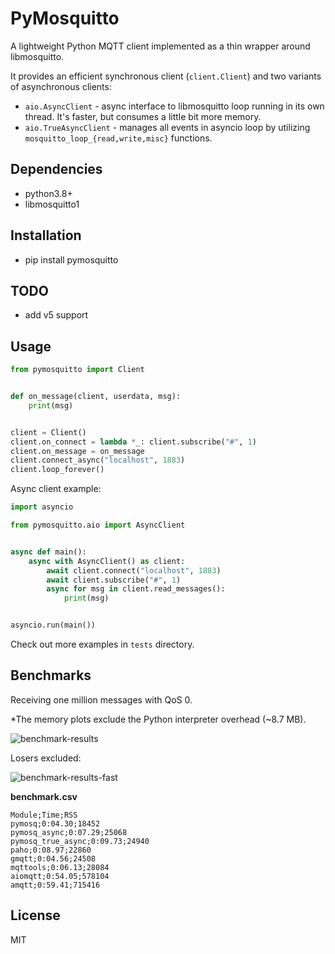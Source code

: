 # PyMosquitto

A lightweight Python MQTT client implemented as a thin wrapper around libmosquitto.

It provides an efficient synchronous client (`client.Client`) and two variants of asynchronous clients:

- `aio.AsyncClient` - async interface to libmosquitto loop running in its own thread. It's faster, but consumes a little bit more memory.
- `aio.TrueAsyncClient` - manages all events in asyncio loop by utilizing `mosquitto_loop_{read,write,misc}` functions.


## Dependencies

- python3.8+
- libmosquitto1


## Installation

- pip install pymosquitto


## TODO

- add v5 support


## Usage

```python
from pymosquitto import Client


def on_message(client, userdata, msg):
    print(msg)


client = Client()
client.on_connect = lambda *_: client.subscribe("#", 1)
client.on_message = on_message
client.connect_async("localhost", 1883)
client.loop_forever()
```

Async client example:

```python
import asyncio

from pymosquitto.aio import AsyncClient


async def main():
    async with AsyncClient() as client:
        await client.connect("localhost", 1883)
        await client.subscribe("#", 1)
        async for msg in client.read_messages():
            print(msg)


asyncio.run(main())
```

Check out more examples in `tests` directory.


## Benchmarks

Receiving one million messages with QoS 0.

*The memory plots exclude the Python interpreter overhead (~8.7 MB).

![benchmark-results](./results.png)

Losers excluded:

![benchmark-results-fast](./results_fast.png)

**benchmark.csv**

```text
Module;Time;RSS
pymosq;0:04.30;18452
pymosq_async;0:07.29;25068
pymosq_true_async;0:09.73;24940
paho;0:08.97;22860
gmqtt;0:04.56;24508
mqttools;0:06.13;28084
aiomqtt;0:54.05;578104
amqtt;0:59.41;715416
```


## License

MIT
